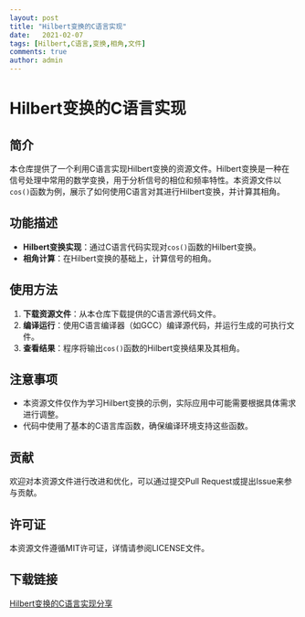 ```yaml
---
layout: post
title: "Hilbert变换的C语言实现"
date:   2021-02-07
tags: [Hilbert,C语言,变换,相角,文件]
comments: true
author: admin
---
```

# Hilbert变换的C语言实现

## 简介

本仓库提供了一个利用C语言实现Hilbert变换的资源文件。Hilbert变换是一种在信号处理中常用的数学变换，用于分析信号的相位和频率特性。本资源文件以`cos()`函数为例，展示了如何使用C语言对其进行Hilbert变换，并计算其相角。

## 功能描述

- **Hilbert变换实现**：通过C语言代码实现对`cos()`函数的Hilbert变换。
- **相角计算**：在Hilbert变换的基础上，计算信号的相角。

## 使用方法

1. **下载资源文件**：从本仓库下载提供的C语言源代码文件。
2. **编译运行**：使用C语言编译器（如GCC）编译源代码，并运行生成的可执行文件。
3. **查看结果**：程序将输出`cos()`函数的Hilbert变换结果及其相角。

## 注意事项

- 本资源文件仅作为学习Hilbert变换的示例，实际应用中可能需要根据具体需求进行调整。
- 代码中使用了基本的C语言库函数，确保编译环境支持这些函数。

## 贡献

欢迎对本资源文件进行改进和优化，可以通过提交Pull Request或提出Issue来参与贡献。

## 许可证

本资源文件遵循MIT许可证，详情请参阅LICENSE文件。

## 下载链接

[Hilbert变换的C语言实现分享](https://pan.quark.cn/s/35994139baeb)